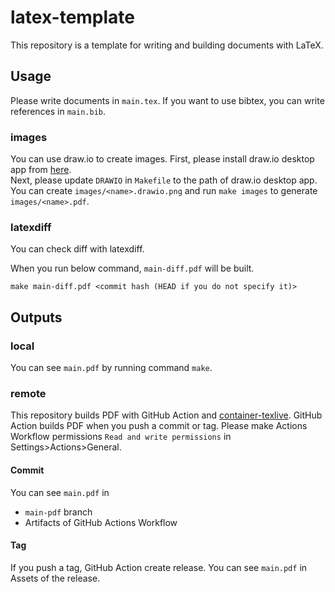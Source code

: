 # latex-template
This repository is a template for writing and building documents with LaTeX.

## Usage
Please write documents in `main.tex`.
If you want to use bibtex, you can write references in `main.bib`.

### images
You can use draw.io to create images.
First, please install draw.io desktop app from [here](https://github.com/jgraph/drawio-desktop/releases).  
Next, please update `DRAWIO` in `Makefile` to the path of draw.io desktop app.  
You can create `images/<name>.drawio.png` and run `make images` to generate `images/<name>.pdf`.

### latexdiff
You can check diff with latexdiff.

When you run below command, `main-diff.pdf` will be built.
```
make main-diff.pdf <commit hash (HEAD if you do not specify it)>
```

## Outputs
### local
You can see `main.pdf` by running command `make`.

### remote
This repository builds PDF with GitHub Action and [container-texlive](https://github.com/hiroyaonoe/container-texlive).
GitHub Action builds PDF when you push a commit or tag.
Please make Actions Workflow permissions `Read and write permissions` in Settings>Actions>General.

#### Commit
You can see `main.pdf` in 
- `main-pdf` branch
- Artifacts of GitHub Actions Workflow

#### Tag
If you push a tag, GitHub Action create release.
You can see `main.pdf` in Assets of the release.
